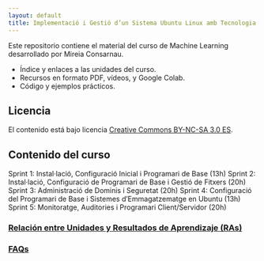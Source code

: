 ```yaml
---
layout: default
title: Implementació i Gestió d’un Sistema Ubuntu Linux amb Tecnologia ABP
---
```


Este repositorio contiene el material del curso de Machine Learning desarrollado por Mireia Consarnau.

- Índice y enlaces a las unidades del curso.
- Recursos en formato PDF, vídeos, y Google Colab.
- Código y ejemplos prácticos.

## Licencia

El contenido está bajo licencia [Creative Commons BY-NC-SA 3.0 ES](LICENSE.md).

## Contenido del curso
Sprint 1: Instal·lació, Configuració Inicial i Programari de Base (13h)
Sprint 2: Instal·lació, Configuració de Programari de Base i Gestió de Fitxers (20h)
Sprint 3: Administració de Dominis i Seguretat (20h)
Sprint 4: Configuració del Programari de Base i Sistemes d’Emmagatzematge en Ubuntu (13h)
Sprint 5: Monitoratge, Auditories i Programari Client/Servidor (20h)

### [Relación entre Unidades y Resultados de Aprendizaje (RAs)](ras.md)  

### [FAQs](faqs/faqs.md)  
